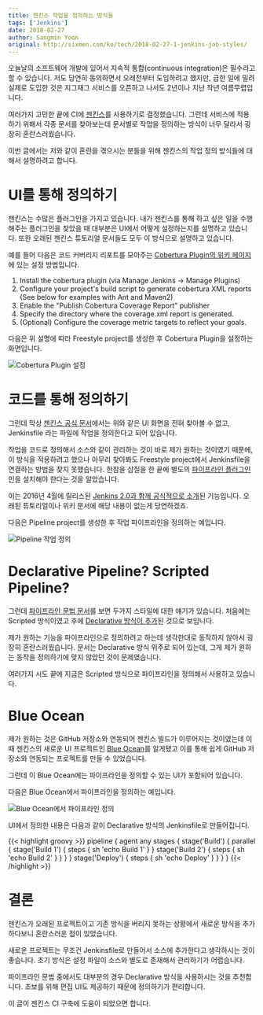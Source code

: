 ```yaml
---
title: 젠킨스 작업을 정의하는 방식들
tags: ['Jenkins']
date: 2018-02-27
author: Sangmin Yoon
original: http://sixmen.com/ko/tech/2018-02-27-1-jenkins-job-styles/
---
```


오늘날의 소프트웨어 개발에 있어서 지속적 통합(continuous integration)은
필수라고 할 수 있습니다.
저도 당연히 동의하면서 오래전부터 도입하려고 했지만, 급한 일에 밀려 실제로 도입한 것은
지그재그 서비스를 오픈하고 나서도 2년이나 지난 작년 여름무렵입니다.

여러가지 고민한 끝에 CI에 [젠킨스](https://jenkins.io/)를 사용하기로 결정했습니다.
그런데 서비스에 적용하기 위해서 각종 문서를 찾아보는데
문서별로 작업을 정의하는 방식이 너무 달라서 굉장히 혼란스러웠습니다.

이번 글에서는 저와 같이 혼란을 겪으시는 분들을 위해 젠킨스의 작업 정의 방식들에 대해서 설명하려고 합니다.

<!--more-->

# UI를 통해 정의하기

젠킨스는 수많은 플러그인을 가지고 있습니다.
내가 젠킨스를 통해 하고 싶은 일을 수행해주는 플러그인을 찾았을 때 대부분은 UI에서 어떻게 설정하는지를 설명하고 있습니다.
또한 오래된 젠킨스 튜토리얼 문서들도 모두 이 방식으로 설명하고 있습니다.

예를 들어 다음은 코드 커버리지 리포트를 모아주는 [Cobertura Plugin의 위키 페이지](https://wiki.jenkins.io/display/JENKINS/Cobertura+Plugin)에 있는 설정 방법입니다.

1. Install the cobertura plugin (via Manage Jenkins -> Manage Plugins)
2. Configure your project's build script to generate cobertura XML reports (See below for examples with Ant and Maven2)
3. Enable the "Publish Cobertura Coverage Report" publisher
4. Specify the directory where the coverage.xml report is generated.
5. (Optional) Configure the coverage metric targets to reflect your goals.

다음은 위 설명에 따라 Freestyle project를 생성한 후 Cobertura Plugin을 설정하는 화면입니다.

![Cobertura Plugin 설정](/img/content/2018-02-27-1/2018-02-27-1-01.png)

# 코드를 통해 정의하기

그런데 막상 [젠킨스 공식 문서](https://jenkins.io/doc/)에서는 위와 같은 UI 화면을 전혀 찾아볼 수 없고, Jenkinsfile 라는 파일에 작업을 정의한다고 되어 있습니다.

작업을 코드로 정의해서 소스와 같이 관리하는 것이 바로 제가 원하는 것이였기 때문에,
이 방식을 적용하려고 했으나 아무리 찾아봐도 Freestyle project에서 Jenkinsfile을 연결하는 방법을 찾지 못했습니다.
한참을 삽질을 한 끝에 별도의 [파이프라인 플러그인](https://wiki.jenkins.io/display/JENKINS/Pipeline+Plugin)인을 설치해야 한다는 것을 알았습니다.

이는 2016년 4월에 릴리스된 [Jenkins 2.0과 함께 공식적으로 소개](https://jenkins.io/blog/2016/04/26/jenkins-20-is-here/)된 기능입니다.
오래된 튜토리얼이나 위키 문서에 해당 내용이 없는게 당연하겠죠.

다음은 Pipeline project를 생성한 후 작업 파이프라인을 정의하는 예입니다.

![Pipeline 작업 정의](/img/content/2018-02-27-1/2018-02-27-1-02.png)

# Declarative Pipeline? Scripted Pipeline?

그런데 [파이프라인 문법 문서](https://jenkins.io/doc/book/pipeline/syntax/)를 보면
두가지 스타일에 대한 얘기가 있습니다.
처음에는 Scripted 방식이였고 후에 [Declarative 방식이 추가](https://jenkins.io/blog/2017/02/03/declarative-pipeline-ga/)된 것으로 보입니다.

제가 원하는 기능을 파이프라인으로 정의하려고 하는데 생각한대로 동작하지 않아서 굉장히 혼란스러웠습니다.
문서는 Declarative 방식 위주로 되어 있는데, 그게 제가 원하는 동작을 정의하기에 맞지 않았던 것이 문제였습니다.

여러가지 시도 끝에 지금은 Scripted 방식으로 파이프라인을 정의해서 사용하고 있습니다.

# Blue Ocean

제가 원하는 것은 GitHub 저장소와 연동되어 젠킨스 빌드가 이루어지는 것이였는데
이때 젠킨스의 새로운 UI 프로젝트인 [Blue Ocean](https://jenkins.io/doc/book/blueocean/)를 알게됐고 이를 통해 쉽게 GitHub 저장소와 연동되는 프로젝트를 만들 수 있었습니다.

그런데 이 Blue Ocean에는 파이프라인을 정의할 수 있는 UI가 포함되어 있습니다.

다음은 Blue Ocean에서 파이프라인을 정의하는 예입니다.

![Blue Ocean에서 파이프라인 정의](/img/content/2018-02-27-1/2018-02-27-1-03.png)

UI에서 정의한 내용은 다음과 같이 Declarative 방식의 Jenkinsfile로 만들어집니다.

{{< highlight groovy >}}
pipeline {
  agent any
  stages {
    stage('Build') {
      parallel {
        stage('Build 1') {
          steps {
            sh 'echo Build 1'
          }
        }
        stage('Build 2') {
          steps {
            sh 'echo Build 2'
          }
        }
      }
    }
    stage('Deploy') {
      steps {
        sh 'echo Deploy'
      }
    }
  }
}
{{< /highlight >}}

# 결론

젠킨스가 오래된 프로젝트이고 기존 방식을 버리지 못하는 상황에서 새로운 방식을 추가하다보니 혼란스러운 점이 있었습니다.

새로운 프로젝트는 무조건 Jenkinsfile로 만들어서 소스에 추가한다고 생각하시는 것이 좋습니다.
초기 방식은 설정 파일이 소스와 별도로 존재해서 관리하기가 어렵습니다.

파이프라인 문법 중에서도 대부분의 경우 Declarative 방식을 사용하시는 것을 추천합니다.
초보를 위해 편집 UI도 제공하기 때문에 정의하기가 편리합니다.

이 글이 젠킨스 CI 구축에 도움이 되었으면 합니다.
